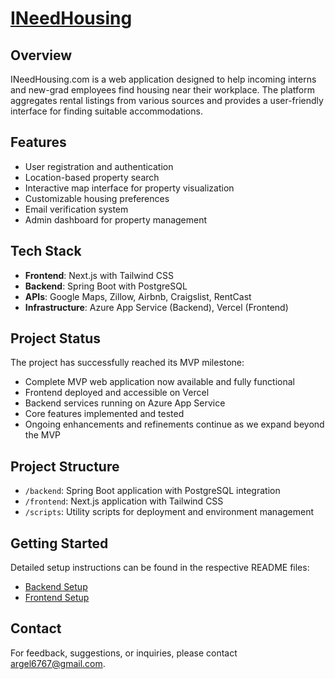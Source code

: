 # [INeedHousing](https://i-need-housing.vercel.app)

## Overview

INeedHousing.com is a web application designed to help incoming interns and new-grad employees find housing near their workplace. The platform aggregates rental listings from various sources and provides a user-friendly interface for finding suitable accommodations.

## Features

- User registration and authentication
- Location-based property search
- Interactive map interface for property visualization
- Customizable housing preferences
- Email verification system
- Admin dashboard for property management

## Tech Stack

- **Frontend**: Next.js with Tailwind CSS
- **Backend**: Spring Boot with PostgreSQL
- **APIs**: Google Maps, Zillow, Airbnb, Craigslist, RentCast
- **Infrastructure**: Azure App Service (Backend), Vercel (Frontend)

## Project Status

The project has successfully reached its MVP milestone:

- Complete MVP web application now available and fully functional
- Frontend deployed and accessible on Vercel
- Backend services running on Azure App Service
- Core features implemented and tested
- Ongoing enhancements and refinements continue as we expand beyond the MVP

## Project Structure

- `/backend`: Spring Boot application with PostgreSQL integration
- `/frontend`: Next.js application with Tailwind CSS
- `/scripts`: Utility scripts for deployment and environment management

## Getting Started

Detailed setup instructions can be found in the respective README files:

- [Backend Setup](backend/README.md)
- [Frontend Setup](frontend/README.md)

## Contact

For feedback, suggestions, or inquiries, please contact [argel6767@gmail.com](mailto:argel6767@gmail.com).

